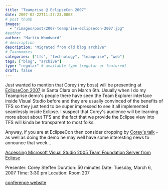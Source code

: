 ```yaml
---
title: "Teamprise @ EclipseCon 2007"
date: 2007-02-22T11:37:23.000Z
# post thumb
images:
  - "/images/post/2007-teamprise-eclipsecon-2007.jpg"
#author
author: "Martin Woodward"
# description
description: "Migrated from old blog archive"
# Taxonomies
categories: ["tfs", "technology", "teamprise", "web"]
tags: ["blog", "archive"]
type: "regular" # available type (regular or featured)
draft: false
---
```

[](http://www.eclipsecon.org/2007/)Just wanted to mention that Corey (my boss) will be presenting at [EclipseCon 2007](http://www.eclipsecon.org/2007/) in Santa Clara on March 6th.  Usually when I do my Teamprise demo's people there have seen the Team Explorer interface inside Visual Studio before and they are usually convinced of the benefits of TFS so they just tend to be super impressed to see it all implemented seamlessly inside Eclipse.  I suspect that Corey's audience will be learning more about about TFS and the fact that we provide the Eclipse view into TFS will kinda be transparent to most folks. 

Anyway, if you are at EclipseCon then consider dropping by [Corey's talk](http://www.eclipsecon.org/2007/index.php?page=sub/&id=4240)  - as well as doing the demo he may well have some interesting news to announce that week... 

[Accessing Microsoft Visual Studio 2005 Team Foundation Server from Eclipse](http://www.eclipsecon.org/2007/index.php?page=sub/&id=4240)   

Presenter: Corey Steffen
Duration: 50 minutes
Date: Tuesday, March 6, 2007
Time: 3:30 pm
Location: Room 207 

[conference website](http://www.eclipsecon.org)